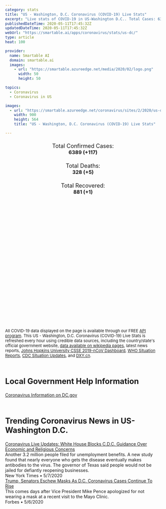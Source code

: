 ```yaml
---
category: stats
title: "US - Washington, D.C. Coronavirus (COVID-19) Live Stats"
excerpt: "Live stats of COVID-19 in US-Washington D.C.. Total Cases: 6389 (+117), Deaths: 328 (+5), Recoveries: 881(+1)."
publishedDateTime: 2020-05-11T17:45:32Z
updatedDateTime: 2020-05-11T17:45:32Z
webUrl: "https://smartable.ai/apps/coronavirus/stats/us-dc/"
type: article
heat: 100

provider:
  name: Smartable AI
  domain: smartable.ai
  images:
    - url: "https://smartable.azureedge.net/media/2020/02/logo.png"
      width: 50
      height: 50

topics:
  - Coronavirus
  - Coronavirus in US

images:
  - url: "https://smartable.azureedge.net/coronavirus/sites/2/2020/us-dc.jpg"
    width: 900
    height: 564
    title: "US - Washington, D.C. Coronavirus (COVID-19) Live Stats"

---
```

<div class="total-stats" style="text-align: center;">
    <h3>
	    <div style="font-size: 18px; font-weight: 400;">Total Confirmed Cases:</div>
	    6389 (<span class='red'>+117</span>)
    </h3>
    <h3>
	    <div style="font-size: 18px; font-weight: 400;">Total Deaths:</div>
	    328 (<span class='red'>+5</span>)
    </h3>
    <h3>
	    <div style="font-size: 18px; font-weight: 400;">Total Recovered:</div>
	    881 (<span class='green'>+1</span>)
    </h3>
</div>

<script type="text/javascript" src="https://www.gstatic.com/charts/loader.js"></script>

<div id="time_series_chart" style="width: 100%; height: 400px;"></div>
<script type="text/javascript">
  google.charts.load('current', {'packages':['corechart']});
  google.charts.setOnLoadCallback(drawChart);
  function drawChart() {
    var data = google.visualization.arrayToDataTable([
      ['Date', 'Total Cases', 'Total Deaths', 'Total Recovered'],
      ['1/22/2020', 0, 0, 0],['1/23/2020', 0, 0, 0],['1/24/2020', 0, 0, 0],['1/25/2020', 0, 0, 0],['1/26/2020', 0, 0, 0],['1/27/2020', 0, 0, 0],['1/28/2020', 0, 0, 0],['1/29/2020', 0, 0, 0],['1/30/2020', 0, 0, 0],['1/31/2020', 0, 0, 0],['2/1/2020', 0, 0, 0],['2/2/2020', 0, 0, 0],['2/3/2020', 0, 0, 0],['2/4/2020', 0, 0, 0],['2/5/2020', 0, 0, 0],['2/6/2020', 0, 0, 0],['2/7/2020', 0, 0, 0],['2/8/2020', 0, 0, 0],['2/9/2020', 0, 0, 0],['2/10/2020', 0, 0, 0],['2/11/2020', 0, 0, 0],['2/12/2020', 0, 0, 0],['2/13/2020', 0, 0, 0],['2/14/2020', 0, 0, 0],['2/15/2020', 0, 0, 0],['2/16/2020', 0, 0, 0],['2/17/2020', 0, 0, 0],['2/18/2020', 0, 0, 0],['2/19/2020', 0, 0, 0],['2/20/2020', 0, 0, 0],['2/21/2020', 0, 0, 0],['2/22/2020', 0, 0, 0],['2/23/2020', 0, 0, 0],['2/24/2020', 0, 0, 0],['2/25/2020', 0, 0, 0],['2/26/2020', 0, 0, 0],['2/27/2020', 0, 0, 0],['2/28/2020', 0, 0, 0],['2/29/2020', 0, 0, 0],['3/1/2020', 0, 0, 0],['3/2/2020', 0, 0, 0],['3/3/2020', 0, 0, 0],['3/4/2020', 0, 0, 0],['3/5/2020', 0, 0, 0],['3/6/2020', 0, 0, 0],['3/7/2020', 0, 0, 0],['3/8/2020', 2, 0, 0],['3/9/2020', 2, 0, 0],['3/10/2020', 4, 0, 0],['3/11/2020', 4, 0, 0],['3/12/2020', 10, 0, 0],['3/13/2020', 10, 0, 0],['3/14/2020', 16, 0, 0],['3/15/2020', 17, 0, 0],['3/16/2020', 22, 0, 0],['3/17/2020', 31, 0, 0],['3/18/2020', 40, 0, 0],['3/19/2020', 71, 0, 0],['3/20/2020', 77, 1, 0],['3/21/2020', 98, 1, 0],['3/22/2020', 120, 2, 0],['3/23/2020', 141, 2, 0],['3/24/2020', 187, 2, 0],['3/25/2020', 231, 3, 0],['3/26/2020', 267, 3, 0],['3/27/2020', 304, 4, 0],['3/28/2020', 342, 4, 0],['3/29/2020', 401, 9, 0],['3/30/2020', 495, 9, 66],['3/31/2020', 507, 9, 66],['4/1/2020', 586, 11, 121],['4/2/2020', 653, 12, 173],['4/3/2020', 757, 15, 173],['4/4/2020', 902, 21, 235],['4/5/2020', 1002, 22, 258],['4/6/2020', 1097, 24, 287],['4/7/2020', 1211, 22, 318],['4/8/2020', 1440, 27, 361],['4/9/2020', 1523, 32, 393],['4/10/2020', 1660, 38, 426],['4/11/2020', 1778, 47, 447],['4/12/2020', 1875, 50, 493],['4/13/2020', 1955, 52, 507],['4/14/2020', 2058, 67, 518],['4/15/2020', 2197, 72, 530],['4/16/2020', 2350, 81, 552],['4/17/2020', 2476, 86, 573],['4/18/2020', 2666, 91, 608],['4/19/2020', 2793, 96, 622],['4/20/2020', 2927, 105, 630],['4/21/2020', 3098, 112, 636],['4/22/2020', 3206, 127, 645],['4/23/2020', 3361, 139, 648],['4/24/2020', 3528, 153, 651],['4/25/2020', 3699, 165, 652],['4/26/2020', 3841, 178, 657],['4/27/2020', 3892, 185, 659],['4/28/2020', 3994, 190, 660],['4/29/2020', 4106, 205, 660],['4/30/2020', 4323, 224, 660],['5/1/2020', 4560, 232, 663],['5/2/2020', 4797, 240, 666],['5/3/2020', 5016, 251, 666],['5/4/2020', 5170, 258, 666],['5/5/2020', 5322, 264, 667],['5/6/2020', 5461, 277, 808],['5/7/2020', 5654, 285, 825],['5/8/2020', 5899, 304, 825],['5/9/2020', 6102, 311, 879],['5/10/2020', 6272, 323, 880],['5/11/2020', 6389, 328, 881],
    ]);
    var options = {
      curveType: 'none',
      chartArea: {'width': '80%', 'height': '80%'},
      legend: { position: 'top' },
      lineWidth: 5,
      colors: ['#f60109', '#444444', '#81B71F']
    };
    var chart = new google.visualization.LineChart(document.getElementById('time_series_chart'));
    chart.draw(data, options);
  }
</script>





<span style="font-size: 13px">All COVID-19 data displayed on the page is available through our FREE <a href="https://developer.smartable.ai">API program</a>. This US - Washington, D.C. Coronavirus (COVID-19) Live Stats is refreshed every hour using credible data sources, including the country/state's official government website, <a href="https://en.wikipedia.org/wiki/2019%E2%80%9320_coronavirus_pandemic" target="_blank">data available on wikipedia pages</a>, latest news reports, <a href="https://systems.jhu.edu/research/public-health/ncov/" target="_blank">Johns Hopkins University CSSE 2019-nCoV Dashboard</a>, <a href="https://www.who.int/emergencies/diseases/novel-coronavirus-2019/situation-reports" target="_blank">WHO Situation Reports</a>, <a href="https://www.cdc.gov/coronavirus/2019-ncov/index.html" target="_blank">CDC Situation Updates</a>, and <a href="https://ncov.dxy.cn/ncovh5/view/pneumonia" target="_blank">DXY.cn</a>.</span>

<h2 id="news" class="center" style="margin-top: 60px; font-size: 25px;">Local Government Help Information</h2>
<div class="info center">
<a href="https://coronavirus.dc.gov/" target="_blank">Coronavirus Information on DC.gov</a>
</div>
<h2 id="news" class="center" style="margin-top: 60px; font-size: 25px;">Trending Coronavirus News in US-Washington D.C.</h2>
<div class="row">
<div class="col-md-6 col-sm-12">
  <div class="content-card">
	<a href="https://www.nytimes.com/2020/05/07/us/coronavirus-updates-cases-deaths.html"><div class="card-image" style="background-image: url(https://www.nytimes.com/newsgraphics/2020/04/09/corona-virus-social-images-by-section/assets/US_promo.jpg?u=1588880289804)"></div></a>
	<div class="content">
		<div class="card-title"><a href="https://www.nytimes.com/2020/05/07/us/coronavirus-updates-cases-deaths.html">Coronavirus Live Updates: White House Blocks C.D.C. Guidance Over Economic and Religious Concerns</a></div>
		<div class="card-excerpt">Another 3.2 million people filed for unemployment benefits. A new study found that nearly everyone who gets the disease eventually makes antibodies to the virus. The governor of Texas said people would not be jailed for defiantly reopening businesses.</div>
		<div class="card-meta">
			<span class="card-provider">New York Times</span> • <span class="card-date">5/7/2020</span>
		</div>
	</div>
  </div>
</div>
<div class="col-md-6 col-sm-12">
  <div class="content-card">
	<a href="https://www.forbes.com/sites/andrewsolender/2020/05/06/trump-senators-eschew-masks-as-dc-coronavirus-cases-continue-to-rise/"><div class="card-image" style="background-image: url(https://thumbor.forbes.com/thumbor/fit-in/1200x0/filters%3Aformat%28jpg%29/https%3A%2F%2Fspecials-images.forbesimg.com%2Fimageserve%2F1211995037%2F0x0.jpg%3FcropX1%3D0%26cropX2%3D4857%26cropY1%3D0%26cropY2%3D2487)"></div></a>
	<div class="content">
		<div class="card-title"><a href="https://www.forbes.com/sites/andrewsolender/2020/05/06/trump-senators-eschew-masks-as-dc-coronavirus-cases-continue-to-rise/">Trump, Senators Eschew Masks As D.C. Coronavirus Cases Continue To Rise</a></div>
		<div class="card-excerpt">This comes days after Vice President Mike Pence apologized for not wearing a mask at a recent visit to the Mayo Clinic.</div>
		<div class="card-meta">
			<span class="card-provider">Forbes</span> • <span class="card-date">5/6/2020</span>
		</div>
	</div>
  </div>
</div>

</div>


